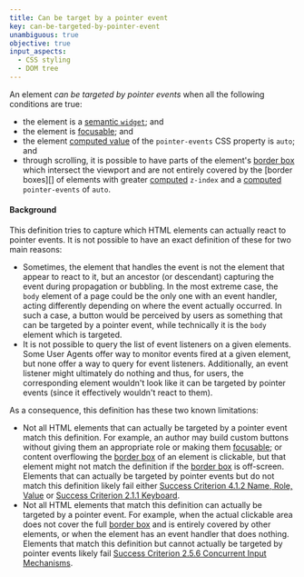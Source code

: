 ```yaml
---
title: Can be target by a pointer event
key: can-be-targeted-by-pointer-event
unambiguous: true
objective: true
input_aspects:
  - CSS styling
  - DOM tree
---
```


An element _can be targeted by pointer events_ when all the following conditions are true:

- the element is a [semantic `widget`][semantic role]; and
- the element is [focusable][]; and
- the element [computed value][] of the `pointer-events` CSS property is `auto`; and
- through scrolling, it is possible to have parts of the element's [border box][] which intersect the viewport and are not entirely covered by the [border boxes][] of elements with greater [computed][computed value] `z-index` and a [computed][computed value] `pointer-events` of `auto`.

#### Background

This definition tries to capture which HTML elements can actually react to pointer events. It is not possible to have an exact definition of these for two main reasons:

- Sometimes, the element that handles the event is not the element that appear to react to it, but an ancestor (or descendant) capturing the event during propagation or bubbling. In the most extreme case, the `body` element of a page could be the only one with an event handler, acting differently depending on where the event actually occurred. In such a case, a button would be perceived by users as something that can be targeted by a pointer event, while technically it is the `body` element which is targeted.
- It is not possible to query the list of event listeners on a given elements. Some User Agents offer way to monitor events fired at a given element, but none offer a way to query for event listeners. Additionally, an event listener might ultimately do nothing and thus, for users, the corresponding element wouldn't look like it can be targeted by pointer events (since it effectively wouldn't react to them).

As a consequence, this definition has these two known limitations:

- Not all HTML elements that can actually be targeted by a pointer event match this definition. For example, an author may build custom buttons without giving them an appropriate role or making them [focusable][]; or content overflowing the [border box][] of an element is clickable, but that element might not match the definition if the [border box][] is off-screen. Elements that can actually be targeted by pointer events but do not match this definition likely fail either [Success Criterion 4.1.2 Name, Role, Value][sc412] or [Success Criterion 2.1.1 Keyboard][sc211].
- Not all HTML elements that match this definition can actually be targeted by a pointer event. For example, when the actual clickable area does not cover the full [border box][] and is entirely covered by other elements, or when the element has an event handler that does nothing. Elements that match this definition but cannot actually be targeted by pointer events likely fail [Success Criterion 2.5.6 Concurrent Input Mechanisms][sc256].

[border box]: https://www.w3.org/TR/css-box-3/#border-box 'CSS definition of Border Box'
[computed value]: https://www.w3.org/TR/css-cascade-3/#computed 'CSS definition of Computed Value'
[focusable]: #focusable 'Definition of Focusable'
[sc211]: https://www.w3.org/TR/WCAG22/#keyboard 'Success Criterion 2.1.1 Keyboard'
[sc256]: https://www.w3.org/TR/WCAG22/#concurrent-input-mechanisms 'Success Criterion 2.5.6 Concurrent Input Mechanisms'
[sc412]: https://www.w3.org/TR/WCAG22/#name-role-value 'Success Criterion 4.1.2 Name, Role, Value'
[semantic role]: #semantic-role 'Definition of Semantic Role'
